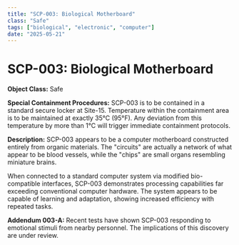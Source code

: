 ```yaml
---
title: "SCP-003: Biological Motherboard"
class: "Safe"
tags: ["biological", "electronic", "computer"]
date: "2025-05-21"
---
```


# SCP-003: Biological Motherboard

**Object Class:** Safe

**Special Containment Procedures:** SCP-003 is to be contained in a standard secure locker at Site-15. Temperature within the containment area is to be maintained at exactly 35°C (95°F). Any deviation from this temperature by more than 1°C will trigger immediate containment protocols.

**Description:** SCP-003 appears to be a computer motherboard constructed entirely from organic materials. The "circuits" are actually a network of what appear to be blood vessels, while the "chips" are small organs resembling miniature brains.

When connected to a standard computer system via modified bio-compatible interfaces, SCP-003 demonstrates processing capabilities far exceeding conventional computer hardware. The system appears to be capable of learning and adaptation, showing increased efficiency with repeated tasks.

**Addendum 003-A:** Recent tests have shown SCP-003 responding to emotional stimuli from nearby personnel. The implications of this discovery are under review.
